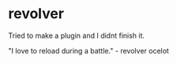 revolver
========
Tried to make a plugin and I didnt finish it.


"I love to reload during a battle." - revolver ocelot
